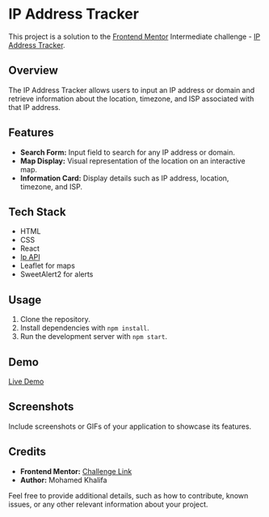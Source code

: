 # IP Address Tracker

This project is a solution to the [Frontend Mentor](https://www.frontendmentor.io/) Intermediate challenge - [IP Address Tracker](https://www.frontendmentor.io/challenges/ip-address-tracker-I8-0yYAH0).

## Overview

The IP Address Tracker allows users to input an IP address or domain and retrieve information about the location, timezone, and ISP associated with that IP address.

## Features

- **Search Form:** Input field to search for any IP address or domain.
- **Map Display:** Visual representation of the location on an interactive map.
- **Information Card:** Display details such as IP address, location, timezone, and ISP.

## Tech Stack

- HTML
- CSS
- React
- [Ip API](https://ipapi.co/)
- Leaflet for maps
- SweetAlert2 for alerts

## Usage

1. Clone the repository.
2. Install dependencies with `npm install`.
3. Run the development server with `npm start`.

## Demo

[Live Demo](https://ip-address-tracker-m11.netlify.app/)
## Screenshots

Include screenshots or GIFs of your application to showcase its features.

## Credits

- **Frontend Mentor:** [Challenge Link](https://www.frontendmentor.io/challenges/ip-address-tracker-I8-0yYAH0)
- **Author:** Mohamed Khalifa

Feel free to provide additional details, such as how to contribute, known issues, or any other relevant information about your project.
